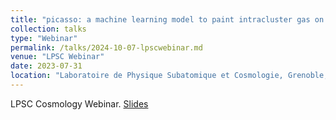 ```yaml
---
title: "picasso: a machine learning model to paint intracluster gas on gravity-only simulations"
collection: talks
type: "Webinar"
permalink: /talks/2024-10-07-lpscwebinar.md
venue: "LPSC Webinar"
date: 2023-07-31
location: "Laboratoire de Physique Subatomique et Cosmologie, Grenoble, France"
---
```


LPSC Cosmology Webinar. [Slides](https://www.icloud.com/iclouddrive/04d0C8pWip_2iwbTfclKxeePQ#fkeruzore_lpscwebinar_picasso)
